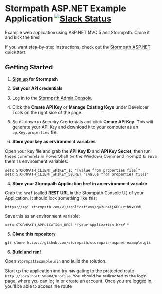 # Stormpath ASP.NET Example Application [![Slack Status](https://talkstormpath.shipit.xyz/badge.svg)](https://talkstormpath.shipit.xyz)

Example web application using ASP.NET MVC 5 and Stormpath. Clone it and kick the tires!

If you want step-by-step instructions, check out the [Stormpath ASP.NET quickstart](http://docs.stormpath.com/dotnet/aspnet/latest/quickstart.html).

## Getting Started

1. **[Sign up](https://api.stormpath.com/register) for Stormpath**

2. **Get your API credentials**

  1. Log in to the [Stormpath Admin Console](https://api.stormpath.com/).
  2. Click the **Create API Key** or **Manage Existing Keys** under Developer Tools on the right side of the page. 
  3. Scroll down to Security Credentials and click **Create API Key**. This will generate your API Key and download it to your computer as an `apiKey.properties` file.

3. **Store your key as environment variables**

  Open your key file and grab the **API Key ID** and **API Key Secret**, then run these commands in PowerShell (or the Windows Command Prompt) to save them as environment variables:

  ```
  setx STORMPATH_CLIENT_APIKEY_ID "[value from properties file]"
  setx STORMPATH_CLIENT_APIKEY_SECRET "[value from properties file]"
  ```
  
4. **Store your Stormpath Application href in an environment variable**

  Grab the `href` (called **REST URL** in the Stormpath Console UI) of your Application. It should look something like this:

  `https://api.stormpath.com/v1/applications/q42unYAj6PDLxth9xKXdL`

  Save this as an environment variable:

  ```
  setx STORMPATH_APPLICATION_HREF "[your Application href]"
  ```

5. **Clone this repository**

  ```
  git clone https://github.com/stormpath/stormpath-aspnet-example.git
  ```
  
6. **Build and run!**
  
  Open `StormpathExample.sln` and build the solution.

  Start up the application and try navigating to the protected route `http://localhost:50084/Profile`. You should be redirected to the login page, where you can log in or create an account. Once you are logged in, you'll be able to access the route.
